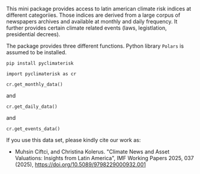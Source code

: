 This mini package provides access to latin american climate risk indices at different categoriies. Those indices are derived from a large corpus of newspapers archives and available at monthly and daily frequency. It further provides certain climate related events (laws, legistlation, presidential decrees).

The package provides three different functions. Python library `Polars` is assumed to be installed. 

```
pip install pyclimaterisk
```

```
import pyclimaterisk as cr
```

```
cr.get_monthly_data()
```

and

```
cr.get_daily_data()
```
 and 
 
```
cr.get_events_data()
```


If you use this data set, please kindly cite our work as:
- Muhsin Ciftci, and Christina Kolerus. "Climate News and Asset Valuations: Insights from Latin America", IMF Working Papers 2025, 037 (2025), https://doi.org/10.5089/9798229000932.001


